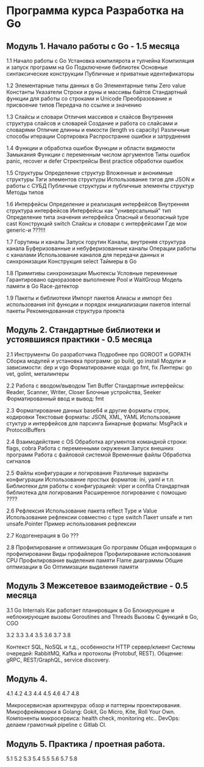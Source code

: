 # Программа курса Разработка на Go

## Модуль 1. Начало работы с Go  - 1.5 месяца

1.1 Начало работы c Go
Установка компилярота и тулчейна
Компиляция и запуск программ на Go
Подключение библиотек
Основные синтаксические конструкции
Публичные и приватные идентификаторы

1.2 Элементарные типы данных в Go
Элементарные типы
Zero value
Константы
Указатели
Строки и руны и массивы байтов
Стандартный функции для работы со строками и Unicode
Преобразование и присвоение типов
Передача по ссылке и значению

1.3 Слайсы и словари
Отличия массивов и слайсов
Внутренняя структура слайсов и словарей
Создание и работа со слайсами и словарями
Отличие длинны и емкости (length vs capacity)
Различные способы итерации
Сортировка
Распространне ошибки и затруднения

1.4 Функции и обработка ошибок
Функции и области видимости 
Замыкания
Функции с переменным числом аргументов
Типы ошибок
panic, recover и defer
Стректрейсы
Best practiсe обработки ошибок

1.5 Структуры
Определение структур
Вложенные и анонимные структуры
Тэги элементов структуры
Использование тэгов для JSON и работы с СУБД
Публичные структуры и публичные элементы структур
Методы типов 

1.6 Интерфейсы
Определение и реализация интерфейсов
Внутренняя структура интерфейсов
Интерфейсы как "универсальный" тип
Определение типа значения интерфейса
Опасный и безопасный type cast
Конструкций switch 
Слайсы и словари с интерфейсами
Где мои generic-и ???!!!

1.7 Горутины и каналы
Запуск горутин
Каналы, внутреняя структура канала
Буферизованные и небуферизованные каналы
Операции работы с каналами
Использование каналов для передачи данных и синхронизации
Конструкция select
Таймеры в Go

1.8 Примитивы синхронизации
Мьютексы
Условные переменные
Гарантировано одноразовое выполнение
Pool и WaitGroup
Модель памяти в Go
Race-детектор

1.9 Пакеты и библиотеки 
Импорт пакетов
Алиасы и импорт без использования
init функции и порядок инициализации пакетов
internal пакеты
Рекомендованная структура проекта


## Модуль 2. Стандартные библиотеки и устоявшияся практики - 0.5 месяца

2.1 Инструменты Go разработчика
Подробнее про GOROOT и GOPATH
Сборка модулей и установка программ: go build, go install
Модули и зависимости: dep и vgo
Форматирование кода: go fmt, fix
Линтеры: go vet, golint, металинтеры

2.2 Работа с вводом/выводом
Тип Buffer
Стандартные интерфейсы: Reader, Scanner, Writer, Closer
Блочные устройства, Seeker
Форматированный ввод и вывод: fmt

2.3 Форматирование данных
base64 и другие форматы строк, кодировки
Текстовые форматы: JSON, XML, YAML
Использование стуктур и интерфейсов для парсинга
Бинарные форматы: MsgPack и ProtocolBuffers

2.4 Взаимодействие с OS
Обработка аргументов командной строки: flags, cobra
Работа с переменными окружения
Запуск внешних программ
Работа с файловой системой
Временные файлы
Обработка сигналов

2.5 Файлы конфигурации и логирование
Различные варианты конфигурации
Использование простых форматов: ini, yaml и т.п.
Библиотеки для работы с конфигурацией: viper и confita
Стандартная библиотека для логирования
Расширенное логирование с помощью ????

2.6 Рефлексия
Использование пакета reflect
Type и Value
Использование рефлексии совместно с type switch
Пакет unsafe и тип unsafe.Pointer
Пример использования рефлексии

2.7 Кодогенерация в Go
???

2.8 Профилирование и оптимизация Go программ
Общая информация о профилировании
Виды профайлеров
Профилирование использования  CPU
Профилирование выделения памяти
Flame диаграммы
Общие оптмизации в Go
Оптимизации выделения памяти


## Модуль 3 Межсетевое взаимодействие - 0.5 месяца

3.1 Go Internals
Как работает планировщик в Go
Блокирующие и неблокирующие вызовы
Goroutines and Threads
Вызовы С функций в Go, CGO

3.2
3.3
3.4
3.5
3.6
3.7
3.8


Контекст
SQL, NoSQL и т.д., особенности
HTTP сервер/клиент
Системы очередей: RabbitMQ, Kafka и протоколы (Protobuf, REST).
Общение: gRPC, REST/GraphQL, service discovery.

## Модуль 4. 

4.1
4.2
4.3
4.4
4.5
4.6
4.7
4.8

Микросервисная архитекрура: обзор и паттерны проектирования.
Микрофреймворки в Golang: Gokit, Go Micro, Kite, Roll Your Own.
Компоненты микросервиса: health check, monitoring etc..
DevOps: делаем грамотный pipeline с Gitlab CI. 

## Модуль 5. Практика / проетная работа.
5.1
5.2
5.3
5.4
5.5
5.6
5.7
5.8
